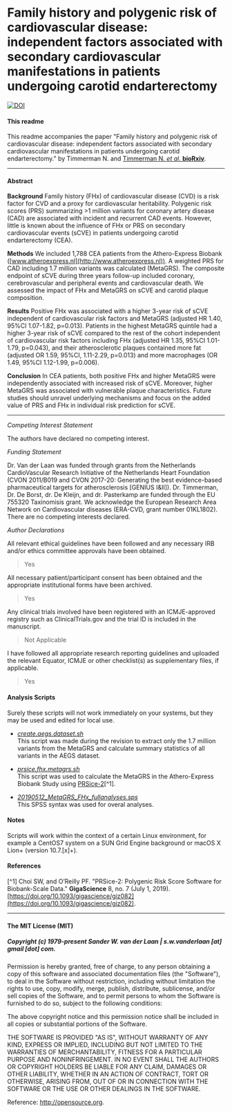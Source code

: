 Family history and polygenic risk of cardiovascular disease: independent factors associated with secondary cardiovascular manifestations in patients undergoing carotid endarterectomy
===========================================================
[![DOI](https://zenodo.org/badge/259757256.svg)](https://zenodo.org/badge/latestdoi/259757256)

#### This readme
This readme accompanies the paper "Family history and polygenic risk of cardiovascular disease: independent factors associated with secondary cardiovascular manifestations in patients undergoing carotid endarterectomy." by Timmerman N. and [Timmerman N. *et al*. **bioRxiv**](https://doi.org/10.1101/19006718).

--------------

#### Abstract

**Background** Family history (FHx) of cardiovascular disease (CVD) is a risk factor for CVD and a proxy for cardiovascular heritability. Polygenic risk scores (PRS) summarizing >1 million variants for coronary artery disease (CAD) are associated with incident and recurrent CAD events. However, little is known about the influence of FHx or PRS on secondary cardiovascular events (sCVE) in patients undergoing carotid endarterectomy (CEA). 

**Methods** We included 1,788 CEA patients from the Athero-Express Biobank ([www.atheroexpress.nl](http://www.atheroexpress.nl)). A weighted PRS for CAD including 1.7 million variants was calculated (MetaGRS). The composite endpoint of sCVE during three years follow-up included coronary, cerebrovascular and peripheral events and cardiovascular death. We assessed the impact of FHx and MetaGRS on sCVE and carotid plaque composition. 

**Results** Positive FHx was associated with a higher 3-year risk of sCVE independent of cardiovascular risk factors and MetaGRS (adjusted HR 1.40, 95%CI 1.07-1.82, p=0.013). Patients in the highest MetaGRS quintile had a higher 3-year risk of sCVE compared to the rest of the cohort independent of cardiovascular risk factors including FHx (adjusted HR 1.35, 95%CI 1.01-1.79, p=0.043), and their atherosclerotic plaques contained more fat (adjusted OR 1.59, 95%CI, 1.11-2.29, p=0.013) and more macrophages (OR 1.49, 95%CI 1.12-1.99, p=0.006). 

**Conclusion** In CEA patients, both positive FHx and higher MetaGRS were independently associated with increased risk of sCVE. Moreover, higher MetaGRS was associated with vulnerable plaque characteristics. Future studies should unravel underlying mechanisms and focus on the added value of PRS and FHx in individual risk prediction for sCVE.

--------------

*Competing Interest Statement*

The authors have declared no competing interest.

*Funding Statement*

Dr. Van der Laan was funded through grants from the Netherlands CardioVascular Research Initiative of the Netherlands Heart Foundation (CVON 2011/B019 and CVON 2017-20: Generating the best evidence-based pharmaceutical targets for atherosclerosis [GENIUS I&II]). Dr. Timmerman, Dr. De Borst, dr. De Kleijn, and dr. Pasterkamp are funded through the EU 755320 Taxinomisis grant. We acknowledge the European Research Area Network on Cardiovascular diseases (ERA-CVD, grant number 01KL1802). There are no competing interests declared.


*Author Declarations*

All relevant ethical guidelines have been followed and any necessary IRB and/or ethics committee approvals have been obtained.

  > Yes

All necessary patient/participant consent has been obtained and the appropriate institutional forms have been archived.

  > Yes

Any clinical trials involved have been registered with an ICMJE-approved registry such as ClinicalTrials.gov and the trial ID is included in the manuscript.

  > Not Applicable

I have followed all appropriate research reporting guidelines and uploaded the relevant Equator, ICMJE or other checklist(s) as supplementary files, if applicable.

  > Yes


#### Analysis Scripts

Surely these scripts will not work immediately on your systems, but they may be used and edited for local use.

- *[create.aegs.dataset.sh](SCRIPTS/create.aegs.dataset.sh)*</br>
This script was made during the revision to extract only the 1.7 million variants from the MetaGRS and calculate summary statistics of all variants in the AEGS dataset.

- *[prsice.fhx.metagrs.sh](SCRIPTS/prsice.fhx.metagrs.sh)*</br>
This script was used to calculate the MetaGRS in the Athero-Express Biobank Study using [PRSice-2](http://www.prsice.info)[^1].

- *[20190512_MetaGRS_FHx_fullanalyses.sps](SCRIPTS/20190512_MetaGRS_FHx_fullanalyses.sps)*</br>
This SPSS syntax was used for overal analyses.


#### Notes
Scripts will work within the context of a certain Linux environment, for example a CentOS7 system on a SUN Grid Engine background or macOS X Lion+ (version 10.7.[x]+). 


#### References
[^1] Choi SW, and O’Reilly PF. "PRSice-2: Polygenic Risk Score Software for Biobank-Scale Data." **GigaScience** 8, no. 7 (July 1, 2019). [https://doi.org/10.1093/gigascience/giz082](https://doi.org/10.1093/gigascience/giz082).

--------------

#### The MIT License (MIT)
##### Copyright (c) 1979-present Sander W. van der Laan | s.w.vanderlaan [at] gmail [dot] com.

Permission is hereby granted, free of charge, to any person obtaining a copy of this software and associated documentation files (the "Software"), to deal in the Software without restriction, including without limitation the rights to use, copy, modify, merge, publish, distribute, sublicense, and/or sell copies of the Software, and to permit persons to whom the Software is furnished to do so, subject to the following conditions:   

The above copyright notice and this permission notice shall be included in all copies or substantial portions of the Software.

THE SOFTWARE IS PROVIDED "AS IS", WITHOUT WARRANTY OF ANY KIND, EXPRESS OR IMPLIED, INCLUDING BUT NOT LIMITED TO THE WARRANTIES OF MERCHANTABILITY, FITNESS FOR A PARTICULAR PURPOSE AND NONINFRINGEMENT. IN NO EVENT SHALL THE AUTHORS OR COPYRIGHT HOLDERS BE LIABLE FOR ANY CLAIM, DAMAGES OR OTHER LIABILITY, WHETHER IN AN ACTION OF CONTRACT, TORT OR OTHERWISE, ARISING FROM, OUT OF OR IN CONNECTION WITH THE SOFTWARE OR THE USE OR OTHER DEALINGS IN THE SOFTWARE.

Reference: http://opensource.org.
